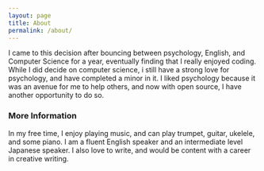 ```yaml
---
layout: page
title: About
permalink: /about/
---
```


 I came to this decision after bouncing between psychology, English, and Computer Science for a year, eventually finding that I really enjoyed coding.  While I did decide on computer science, i still have a strong love for psychology, and have completed a minor in it.  I liked psychology because it was an avenue for me to help others, and now with open source, I have another opportunity to do so.

### More Information

In my free time, I enjoy playing music, and can play trumpet, guitar, ukelele, and some piano.
I am a fluent English speaker and an intermediate level Japanese speaker.
I also love to write, and would be content with a career in creative writing.
